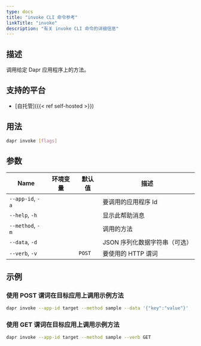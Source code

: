 ```yaml
---
type: docs
title: "invoke CLI 命令参考"
linkTitle: "invoke"
description: "有关 invoke CLI 命令的详细信息"
---
```


## 描述

调用给定 Dapr 应用程序上的方法。

## 支持的平台

- [自托管]({{< ref self-hosted >}})

## 用法
```bash
dapr invoke [flags]
```

## 参数

| Name             | 环境变量 | 默认值    | 描述                |
| ---------------- | ---- | ------ | ----------------- |
| `--app-id`, `-a` |      |        | 要调用的应用程序 Id       |
| `--help`, `-h`   |      |        | 显示此帮助消息           |
| `--method`, `-m` |      |        | 调用的方法             |
| `--data`, `-d`   |      |        | JSON 序列化数据字符串（可选） |
| `--verb`, `-v`   |      | `POST` | 要使用的 HTTP 谓词      |

## 示例

### 使用 POST 谓词在目标应用上调用示例方法
```bash 
dapr invoke --app-id target --method sample --data '{"key":"value"}'
```

### 使用 GET 谓词在目标应用上调用示例方法
```bash
dapr invoke --app-id target --method sample --verb GET
```
